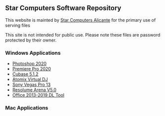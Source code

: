 ## Star Computers Software Repository

This website is mainted by [Star Computers Alicante](https://starcomputers.es) for the primary use of serving files

This site is not intended for public use. Please note these files are password protected by their owner.

### Windows Applications

- [Photoshop 2020](https://thinfi.com/mdid)
- [Premiere Pro 2020](https://thinfi.com/mdif)
- [Cubase 5.1.2](https://thinfi.com/mdi7)
- [Atomix Virtual DJ](https://thinfi.com/mdij)
- [Sony Vegas Pro 13](https://thinfi.com/mdik)
- [Resolume Arena V5.0](https://thinfi.com/mdiv)
- [Office 2013-2019 DL Tool](https://thinfi.com/mdix)

### Mac Applications
